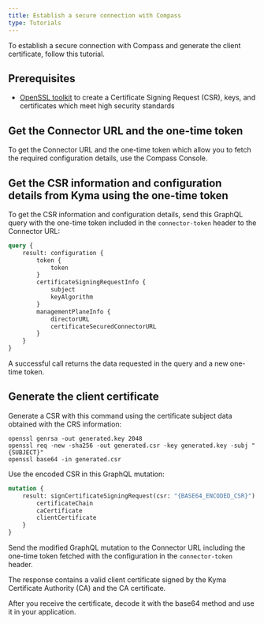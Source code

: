 ```yaml
---
title: Establish a secure connection with Compass
type: Tutorials
---
```


To establish a secure connection with Compass and generate the client certificate, follow this tutorial. 

## Prerequisites

- [OpenSSL toolkit](https://www.openssl.org/docs/man1.0.2/apps/openssl.html) to create a Certificate Signing Request (CSR), keys, and certificates which meet high security standards

## Get the Connector URL and the one-time token

To get the Connector URL and the one-time token which allow you to fetch the required configuration details, use the Compass Console.
<!--- TODO --->

## Get the CSR information and configuration details from Kyma using the one-time token

To get the CSR information and configuration details, send this GraphQL query with the one-time token included in the `connector-token` header to the Connector URL:

```graphql
query {
    result: configuration {
        token {
            token
        }
        certificateSigningRequestInfo {
            subject
            keyAlgorithm
        }
        managementPlaneInfo {
            directorURL
            certificateSecuredConnectorURL
        }
    }
}
``` 

A successful call returns the data requested in the query and a new one-time token.

## Generate the client certificate

Generate a CSR with this command using the certificate subject data obtained with the CRS information: 
```
openssl genrsa -out generated.key 2048
openssl req -new -sha256 -out generated.csr -key generated.key -subj "{SUBJECT}"
openssl base64 -in generated.csr
```

Use the encoded CSR in this GraphQL mutation:
```graphql
mutation {
    result: signCertificateSigningRequest(csr: "{BASE64_ENCODED_CSR}") {
        certificateChain
        caCertificate
        clientCertificate
    }
}
```
Send the modified GraphQL mutation to the Connector URL including the one-time token fetched with the configuration in the `connector-token` header.

The response contains a valid client certificate signed by the Kyma Certificate Authority (CA) and the CA certificate.

After you receive the certificate, decode it with the base64 method and use it in your application. 